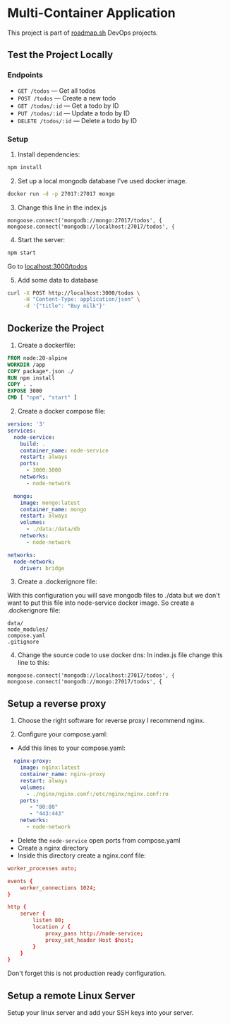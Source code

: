 # Multi-Container Application
This project is part of [roadmap.sh](https://roadmap.sh/projects/multi-container-service) DevOps projects.


## Test the Project Locally

### Endpoints

- `GET /todos` — Get all todos
- `POST /todos` — Create a new todo
- `GET /todos/:id` — Get a todo by ID
- `PUT /todos/:id` — Update a todo by ID
- `DELETE /todos/:id` — Delete a todo by ID

### Setup
1. Install dependencies:

```bash
npm install
```

2. Set up a local mongodb database
I've used docker image.

```bash
docker run -d -p 27017:27017 mongo
```
3. Change this line in the index.js
```
mongoose.connect('mongodb://mongo:27017/todos', {
mongoose.connect('mongodb://localhost:27017/todos', {
```

4. Start the server:
```bash
npm start
```
Go to [localhost:3000/todos](http://localhost:3000/todos)

5. Add some data to database

```bash
curl -X POST http://localhost:3000/todos \
     -H "Content-Type: application/json" \
     -d '{"title": "Buy milk"}'
```

## Dockerize the Project

1. Create a dockerfile:

```dockerfile
FROM node:20-alpine
WORKDIR /app
COPY package*.json ./
RUN npm install
COPY . .
EXPOSE 3000
CMD [ "npm", "start" ]
```
2. Create a docker compose file:
```compose.yaml
version: '3'
services:
  node-service:
    build: .
    container_name: node-service
    restart: always
    ports:
      - 3000:3000
    networks:
      - node-network

  mongo:
    image: mongo:latest 
    container_name: mongo
    restart: always
    volumes:
      - ./data:/data/db
    networks:
      - node-network

networks:
  node-network:
    driver: bridge
```

3. Create a .dockerignore file:

With this configuration you will save mongodb files to ./data but we don't want to put this file into node-service docker image. So create a .dockerignore file:
```
data/
node_modules/
compose.yaml
.gitignore
```

4. Change the source code to use docker dns:
In index.js file change this line to this:
```
mongoose.connect('mongodb://localhost:27017/todos', {
mongoose.connect('mongodb://mongo:27017/todos', {
```

## Setup a reverse proxy
1. Choose the right software for reverse proxy
I recommend nginx.

2. Configure your compose.yaml:
- Add this lines to your compose.yaml:

```compose.yaml
  nginx-proxy:
    image: nginx:latest
    container_name: nginx-proxy
    restart: always
    volumes:
      - ./nginx/nginx.conf:/etc/nginx/nginx.conf:ro
    ports:
       - "80:80"
       - "443:443"
    networks: 
      - node-network
```
- Delete the `node-service` open ports from compose.yaml
- Create a nginx directory
- Inside this directory create a nginx.conf file:
```conf
worker_processes auto;

events {
	worker_connections 1024;
}

http {
	server {
		listen 80;
		location / {
			proxy_pass http://node-service;
			proxy_set_header Host $host;
		}
	}
}

```
Don't forget this is not production ready configuration.

## Setup a remote Linux Server
Setup your linux server and add your SSH keys into your server.


